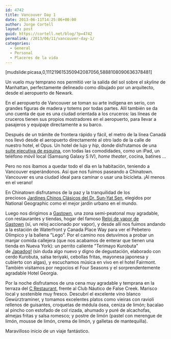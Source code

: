 ```yaml
---
id: 4742
title: Vancouver Day 1
date: 2013-06-11T14:25:06+00:00
author: Jorge Cortell
layout: post
guid: https://cortell.net/blog/?p=4742
permalink: /2013/06/11/vancouver-day-1/
categories:
  - General
  - Personal
  - Placeres de la vida
---
```

[mudslide:picasa,0,111219615350942087056,5888108090636378481]

Un vuelo muy temprano nos permitió ver la salida del sol sobre el _skyline_ de Manhattan, perfectamente delineado como dibujado por un arquitecto, desde el aeropuerto de Newark.

En el aeropuerto de Vancouver se toman su arte indígena en serio, con grandes figuras de madera y totems por todas partes. Allí también se da uno cuenta de que es una ciudad orientada a los cruceros: las líneas de cruceros tienen sus propios mostradores en el aeropuerto, para llevar a pasajeros y equipaje directamente a su barco.

Después de un trámite de frontera rápido y fácil, el metro de la línea Canadá nos llevó desde el aeropuerto directamente al otro lado de la calle de nuestro hotel, el Opus. Un hotel de lujo y _hip_, donde disfrutamos de una <a title="https://vancouver.opushotel.com/rooms/class/executive-suite.htm" href="https://vancouver.opushotel.com/rooms/class/executive-suite.htm" target="_blank">suite ejecutiva de esquina</a>, con todas las comodidades, como un iPad, un teléfono móvil local (Samsung Galaxy S IV), _home theater_, cocina, batines ...

Pero no nos íbamos a quedar todo el día en la habitación, teniendo a Vancouver esperándonos. Así que nos fuimos paseando a Chinatown. Vancouver es una ciudad ideal para caminar o usar una bicicleta. ¡Al menos en el verano!

En Chinatown disfrutamos de la paz y la tranquilidad de los preciosos <a title="https://www.vancouverchinesegarden.com/" href="https://www.vancouverchinesegarden.com/" target="_blank">Jardines Chinos Clásicos del Dr. Sun-Yat Sen</a>, elegidos por National Geographic como el mejor jardín urbano en el mundo.

Luego nos dirigimos a <a title="https://www.gastown.org/" href="https://www.gastown.org/" target="_blank">Gastown</a>, una zona semi-peatonal muy agradable, con restaurantes y tiendas, hogar del famoso <a title="https://www.atlasobscura.com/places/steam-clock-gastown-vancouver" href="https://www.atlasobscura.com/places/steam-clock-gastown-vancouver" target="_blank">Reloj de vapor de Gastown</a> (sí, un reloj accionado por vapor), y desde allí nos fuimos andando a la estación de Waterfront y Canada Place Way para ver el Pebetero Olímpico y la ballena "Lego". Por el camino nos detuvimos a probar un manjar comida callejera (que nos acabamos de enterar que tienen una tienda en Nueva York): un perrito caliente "Terimayo Kurobuta" de <a title="https://www.japadog.com/" href="https://www.japadog.com/" target="_blank">Japadog!</a> (sin duda algo nuevo y digno de degustación, elaborado con cerdo Kurobuta, salsa teriyaki, cebollas fritas, mayonesa japonesa y cubierto con algas), y escuchamos música en vivo en el hotel Fairmont. También visitamos por negocios el Four Seasons y el sorprendentemente agradable Hotel Georgia.

Por la noche disfrutamos de una cena muy agradable y temprana en la terraza del <a title="https://www.crestaurant.com/" href="https://www.crestaurant.com/" target="_blank">C Restaurant</a>, frente al Club Náutico de False Creek. Marisco local y sostenible muy fresco. Descubrí el excelente vino blanco Gewürztraminer, y tomamos excelentes platos como vieiras con ravioli rellenos de guisantes, croquetas de médula ósea, ceniza de limón; bacalao al pincho con estofado de col rizada, ahumado y puré de alcachofas, almejas fritas y salsa romesco; y postre de limón (pastel con merengue de limón, mousse de limón, crema de limón, y galletas de mantequilla).

Maravilloso inicio de un viaje fantástico.